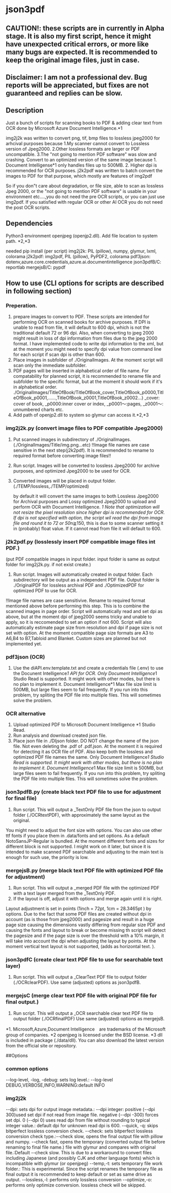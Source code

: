 # json3pdf
## CAUTION!: these scripts are in currently in Alpha stage. It is also my first script, hence it might have unexpected critical errors, or more like many bugs are expected. It is recommended to keep the original image files, just in case.
## Disclaimer: I am not a professional dev. Bug reports will be appreciated, but fixes are not guaranteed and replies can be slow.

## Description
Just a bunch of scripts for scanning books to PDF & adding clear text from OCR done by Microsoft Azure Document Intelligence.*1

img2j2k was written to 
convert png, tif, bmp files to lossless jpeg2000 for arhcival purposes because 
1.My scanner cannot convert to Lossless version of Jpeg2000. 
2.Other lossless formats are larger or PDF uncompatible. 
3.The "not going to mention PDF software" was slow and crashing. 
Convert to an optimized version of the same image because 1. Document Intelligense*1 only handles files up to 500MB. 2. Higher dpi is recommended for OCR purposes.
j2k2pdf was written to batch convert the images to PDF for that purpose, which mostly are features of img2pdf

So if you don"t care about degradation, or file size, able to scan as lossless Jpeg 2000, or the "not going to mention PDF software" is usable in your environment etc....,you do not need the pre OCR scripts, or you can just use img2pdf.
If you satisfied with regular OCR or other AI OCR you do not need the post OCR scripts.

## Dependencies

Python3 environment
openjpeg (openjp2.dll). Add file location to system path. *2,*3

needed pip install (per script)
img2j2k: PIL (pillow), numpy, glymur, lxml, colorama
j2k2pdf: img2pdf, PIL (pillow), PyPDF2, colorama
pdf3json: dotenv,azure.core.credentials,azure.ai.documentintelligence
json3pdfB/C: reportlab
mergejsB/C: pypdf

## How to use (CLI options for scripts are described in following section)
### Preperation. 
1. prepare images to convert to PDF. 
These scripts are intended for performing OCR on scanned books for archive purposes. If DPI is unable to read from file, it will default to 600 dpi, which is not the traditional default 72 or 96 dpi. Also, when converting to jpeg 2000 might result in loss of dpi information from files due to the jpeg 2000 format. I have implemented code to  write dpi information to the xml, but at the moment you might need to specify dpi value from command line for each script if scan dpi is other than 600.
2. Place images in subfolder of ./OriginalImages. At the moment script will scan only the immediate subfolder.
3. PDF pages will be inserted in alphabetical order of file name. For compatability for planned script, it is recommended to rename file and subfolder to the specific format, but at the moment it should work if it's in alphabetical order.
        ./OriginalImages/TitleOfBook/TitleOfBook_cover,TitleOfBook_p0000,TitleOfBook_p0001,......,TitleOfBook_z0001,TitleOfBook_z0002...)
        _cover: cover of book, _p0000:inner cover or index, _p0001～:pages, _z0001～: unnumbered charts etc.
4. Add path of openjp2.dll to system so glymur can access it.*2,*3

### img2j2k.py (convert image files to PDF compatible Jpeg2000)
1. Put scanned images in subdirectory of ./OriginalImages. (./OriginalImages/Title/img.png...etc)
   !!Image file names are case sensitive in the next step(j2k2pdf). It is recommended to rename to required format before converting image files!!
2. Run script. Images will be converted to lossless Jpeg2000 for archive purposes, and optimized Jpeg2000 to be used for OCR.
3. Converted images will be placed in output folder. (./TEMP/lossless,./TEMP/optimized)
   
   by default it will convert the same images to both Lossless Jpeg2000 for Archival purposes and Lossy optimized Jpeg2000 to upload and perform OCR with Document Intelligence. *1
   Note that optimization will not resize the pixel resolution since higher dpi is recommended for OCR.
   If dpi is not specified with option, the script wil read the dpi from image file and round it to 72 or 50*n≧150, this is due to some scanner setting it in (probably) float value. If it cannot read from file it will default to 600.

### j2k2pdf.py (losslessly insert PDF compatible image files int PDF.)
(put PDF compatible images in input folder. input folder is same as output folder for img2j2k.py. if not exist create.)
1. Run script. Images will automatically created in output folder. Each subdirectory will be output as a independent PDF file.
   Output folder is ./OriginalPDF for lossless archival PDF and ./OptimizedPDF for optimized PDF to use for OCR.

  !!Image file names are case sensitivive. Rename to required format mentioned above before performing this step. This is to combine the scanned images in page order.
  Script will automatically read and set dpi as above, but at the moment dpi of jpeg2000 seems tricky and unable to apply, so it is reccomended to set an option if not 600.
  Script will also automatically estimate page size from resolution and dpi if page size is not set with option. At the moment compatible page size formats are A3 to A6,B4 to B7,Tabloid amd Blanket. Custom sizes are planned but not implemented yet.

### pdf3json (OCR)
1. Use the diAPI.env.template.txt and create a credentials file (.env) to use the Docunent Intelligence*1 API for OCR.
   Only Document Intelligence*1 Studio Read is supported. It might work with other modes, but there is no plan to implement it.
   Document Intelligence*1 Max file size limit is 500MB, but large files seem to fail frequently. If you run into this problem, try spliting the PDF file into multiple files. This will sometimes solve the problem.


### OCR alternative
1. Upload optimized PDF to Microsoft Document Intelligence *1 Studio Read.
2. Run analysis and download created json file.
3. Place json file in ./DIjson folder. DO NOT change the name of the json file. Not even deleting the .pdf of .pdf.json. At the moment it is required for detecting it as OCR file of PDF. Also keep both the lossless and optimized PDF file names the same.
   Only Document Intelligence*1 Studio Read is supported. It might work with other modes, but there is no plan to implement it.
   Document Intelligence*1 Max file size limit is 500MB, but large files seem to fail frequently. If you run into this problem, try spliting the PDF file into multiple files. This will sometimes solve the problem.

### json3pdfB.py (create black text PDF file to use for adjustment for final file)

1. Run script. This will output a _TextOnly PDF file from the json to output folder (./OCRtextPDF), with approximately the same layout as the original. 

You might need to adjust the font size with options. You can also use other ttf fonts if you place them in .data/fonts and set options. As a default NotoSansJP-Regular is bundled.
At the moment different fonts and sizes for different block is not supported. I might work on it later, but since it is intended to make scanned PDF searchable and adjusting to the main text is enough for such use, the priority is low.

### mergejsB.py (merge black text PDF file with optimized PDF file for adjustment)
1. Run script. This will output a _merged PDF file with the optimized PDF with a text layer merged from the _TextOnly PDF.
2. If the layout is off, adjust it with options and merge again until it is right.

Layout adjustment is set in points (1inch = 72pt, 1cm = 28.3465pt ) by options. 
Due to the fact that some PDF files are created without dpi in account (as is those from jpeg2000) and pagesize and result in a huge page size causing the dimensions vastly differing from regular size PDF and causing the fonts and layout to break or become missing th script will detect the pagesize and if the page size is over the threshold with a 10% margin, it will take into account the dpi when adjusting the layout by points.
At the moment vertical text layout is not supported, (adds as horizontal text. ).

### json3pdfC (create clear text PDF file to use for searchable text layer)
1. Run script. This will output a _ClearText PDF file to output folder (./OCRclearPDF).
   Use same (adjusted) options as json3pdfB.

### mergejsC (merge clear text PDF file with original PDF file for final output.)
1. Run script. This will output a _OCR searchable clear text PDF file to output folder (./OCRfinalPDF)
   Use same (adjusted) options as mergejsB.

*1. Microsoft,Azure,Document Intelligence　are trademarks of the Microsoft group of companies.
*2 openjpeg is licensed under the BSD license.
*3 dll is included in package (./data/dll). You can also download the latest version from the official site or repository.

##Options
### common options
--log-level, -log, -debug: sets log level.:  --log-level DEBUG,VERBOSE,INFO,WARNING:default INFO
### img2j2k
--dpi: sets dpi for output image metadata.: --dpi integer: positive (--dpi 300)used set dpi if not read from image file. negative (--dpi -300) forces set dpi. 0 (--dpi 0) uses read dpi from file without rounding to typical integer value.: default dpi for unknown read dpi is 600.
--quick, -q: skips bitperfect lossless conversion check.
--check: sets bitperfect lossless conversion check type.:--check slow, opens the final output file with pillow and numpy. --check fast, opens the temporary (converted output file before renaming to final file name.) file with glymur and compares with original file.:Default --check slow.
      This is due to a workaround to convert files including Japanese (and possibly CJK and other language fonts) which is incompatible with glymur (or openjpeg)
--temp,-t: sets temporary file work folder.: This is experimental. Since the script renames the temporary file as final output it is recommended to keep default or set as same drive as output.
--lossless,-l: performs only lossless conversion
--optimize,-o: performs only optimize conversion. lossless check will be skipped.



